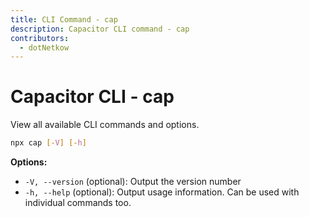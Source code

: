 ```yaml
---
title: CLI Command - cap
description: Capacitor CLI command - cap
contributors:
  - dotNetkow
---
```


# Capacitor CLI - cap

View all available CLI commands and options.

```bash
npx cap [-V] [-h]
```

<strong>Options:</strong>

- `-V, --version` (optional): Output the version number
- `-h, --help` (optional): Output usage information. Can be used with individual commands too.
